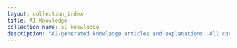```yaml
---
layout: collection_index
title: AI Knowledge
collection_name: ai_knowledge
description: "AI-generated knowledge articles and explanations. All content in this section is generated by artificial intelligence."
---
```

